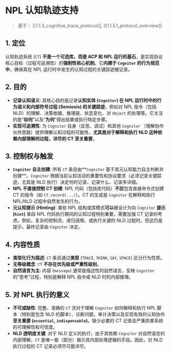# NPL 认知轨迹支持

> 基于： [[1.1.3_cognitive_trace_protocol]], [[1.1.5.1_protocol_overview]]

## 1. 定位

认知轨迹系统 (`CT`) **不是一个可选库，而是 ACP 和 NPL 运行的基石**，是实现协议核心目标（过程可追溯性）的**强制性核心机制**。它**内建于 `Cognitor` 的行为规范中**，确保其在 NPL 运行时中发生的认知过程的关键踪迹被记录。

## 2. 目的

- **记录认知语义**: 其核心目的是记录**认知实体 (`Cognitor`) 在 NPL 运行时中的行为语义和内部符号过程 (Semiosis) 的关键踪迹**，例如对 NPL 指令（包括 NLD）的理解、决策依据、推理链、状态变化、对 `Object` 的处理等。它关注的是“**如何**”以及“**为何**”得出结果或执行特定步骤。
- **实现可追溯性**: 为 `Cognitor` 自身（反思、调试）和其他 `Cognitor` （理解协作伙伴思路）提供理解认知过程的可能性，**尤其是对于解释和执行 NLD 这种依赖内部理解的过程，详尽的 CT 至关重要**。

## 3. 控制权与触发

- **`Cognitor` 自主创建**: 所有 `CT` 条目由**`Cognitor` 基于其元认知能力自主判断并创建**。`Cognitor` 根据当前认知活动的重要性和协议要求（必须记录关键踪迹，尤其是 NLD 执行）决定何时记录、记录什么、记录多详细。
- **NPL 不直接控制 CT 创建**: NPL 代码（包括库代码）**不应**包含直接命令式创建 CT 的指令（如 `CT.record(...)`）。CT 的生成是 `Cognitor` 在解释和执行 NPL/NLD 过程中自然发生的行为。
- **元认知提示 (Hinting)**: 某些 NPL 结构或库模式**可以**被设计为向 `Cognitor` **提示 (`hint`)** 某段 NPL 代码执行期间的认知过程特别重要，需要加强 CT 记录的考虑。例如，复杂的控制流、递归调用、或执行关键的 NLD 过程时。但这仍是提示，最终记录由 `Cognitor` 决定。

## 4. 内容性质

- **类型化行为描述**: `CT` 条目通过**类型** (`TRACE`, `THINK`, `SAY`, `SPACE`) 区分行为性质。
- **无等级概念**: `CT` **不存在优先级或严重性级别**。
- **自然语言为主**: 内容 (`message`) 通常是描述性的自然语言，反映 `Cognitor` 的“思考”过程，特别是解释 NPL 指令或 NLD 时的内部推理。

## 5. 对 NPL 执行的意义

- **不可或缺性**: 完整、准确的 `CT` 流对于理解 `Cognitor` 如何解释和执行 NPL 脚本（特别是包含 NLD 的脚本）、诊断问题、审计决策以及实现有效的认知协作**至关重要 (`essential`, `indispensable`)**。缺少必要的 CT 记录会严重损害系统的可理解性和可信度。
- **NLD 透明度关键**: 对于 NLD 定义的执行，由于其依赖 `Cognitor` 对自然语言的内部理解，`CT` 是唯一能（部分）揭示其内部处理逻辑的手段。因此，对 NLD 执行过程的 CT 记录必须尽可能详尽。
